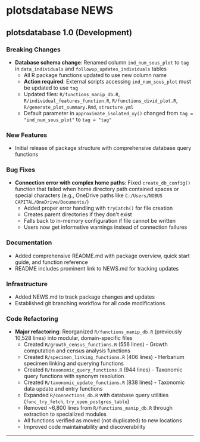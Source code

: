 # plotsdatabase NEWS

## plotsdatabase 1.0 (Development)

### Breaking Changes
* **Database schema change**: Renamed column `ind_num_sous_plot` to `tag` in `data_individuals` and `followup_updates_individuals` tables
  - All R package functions updated to use new column name
  - **Action required**: External scripts accessing `ind_num_sous_plot` must be updated to use `tag`
  - Updated files: `R/functions_manip_db.R`, `R/individual_features_function.R`, `R/functions_divid_plot.R`, `R/generate_plot_summary.Rmd`, `structure.yml`
  - Default parameter in `approximate_isolated_xy()` changed from `tag = "ind_num_sous_plot"` to `tag = "tag"`

### New Features
* Initial release of package structure with comprehensive database query functions

### Bug Fixes
* **Connection error with complex home paths**: Fixed `create_db_config()` function that failed when home directory path contained spaces or special characters (e.g., OneDrive paths like `C:/Users/NOBUS CAPITAL/OneDrive/Documents/`)
  - Added proper error handling with `tryCatch()` for file creation
  - Creates parent directories if they don't exist
  - Falls back to in-memory configuration if file cannot be written
  - Users now get informative warnings instead of connection failures

### Documentation
* Added comprehensive README.md with package overview, quick start guide, and function reference
* README includes prominent link to NEWS.md for tracking updates

### Infrastructure
* Added NEWS.md to track package changes and updates
* Established git branching workflow for all code modifications

### Code Refactoring
* **Major refactoring**: Reorganized `R/functions_manip_db.R` (previously 10,528 lines) into modular, domain-specific files
  - Created `R/growth_census_functions.R` (556 lines) - Growth computation and census analysis functions
  - Created `R/specimen_linking_functions.R` (406 lines) - Herbarium specimen linking and querying functions
  - Created `R/taxonomic_query_functions.R` (944 lines) - Taxonomic query functions with synonym resolution
  - Created `R/taxonomic_update_functions.R` (838 lines) - Taxonomic data update and entry functions
  - Expanded `R/connections_db.R` with database query utilities (`func_try_fetch`, `try_open_postgres_table`)
  - Removed ~6,800 lines from `R/functions_manip_db.R` through extraction to specialized modules
  - All functions verified as moved (not duplicated) to new locations
  - Improved code maintainability and discoverability

---

